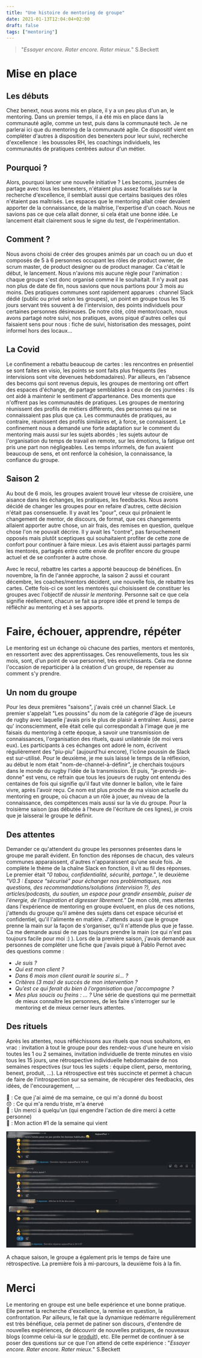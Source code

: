```yaml
---
title: "Une histoire de mentoring de groupe"
date: 2021-01-13T12:04:04+02:00
draft: false
tags: ["mentoring"]
---
```


> "*Essayer encore. Rater encore. Rater mieux.*" S.Beckett

# Mise en place
## Les débuts
Chez benext, nous avons mis en place, il y a un peu plus d'un an, le mentoring. Dans un premier temps, il a été mis en place dans la communauté agile, comme un test, puis  dans la communauté tech. Je ne parlerai ici que du mentoring de la communauté agile. Ce dispositif vient en compléter d'autres à disposition des benexters pour leur suivi, recherche d'excellence : les boussoles RH, les coachings individuels, les communautés de pratiques centrées autour d'un métier.

## Pourquoi ?
Alors, pourquoi lancer une nouvelle initiative ?
Les becoms, journées de partage avec tous les benexters, n'étaient plus assez focalisés sur la recherche d'excellence, il semblait aussi que certains basiques des rôles n'étaient pas maîtrisés. Les espaces que le mentoring allait créer devaient apporter de la connaissance, de la maîtrise, l'expertise d'un coach.
Nous ne savions pas ce que cela allait donner, si cela était une bonne idée. Le lancement était clairement sous le signe du test, de l'expérimentation.

## Comment ?
Nous avons choisi de créer des groupes animés par un coach ou un duo et composés de 5 à 6 personnes occupant les rôles de product owner, de scrum master, de product designer ou de product manager. Ca c'était le début, le lancement. Nous n'avions mis aucune règle pour l'animation : chaque groupe s'est donc organisé comme il le souhaitait. Il n'y avait pas non plus de date de fin, nous savions que nous partions pour 3 mois au moins.
Des pratiques communes sont rapidement apparues : channel Slack dédié (public ou privé selon les groupes), un point en groupe tous les 15 jours servant très souvent à de l'intervision, des points individuels pour certaines personnes désireuses.
De notre côté, côté mentor/coach, nous avons partagé notre suivi, nos pratiques, avons piqué d'autres celles qui faisaient sens pour nous : fiche de suivi, historisation des messages, point informel hors des locaux...

## La Covid
Le confinement a rebattu beaucoup de cartes : les rencontres en présentiel se sont faites en visio, les points se sont faits plus fréquents (les intervisions sont vite devenues hebdomadaires). Par ailleurs, en l'absence des becoms qui sont revenus depuis, les groupes de mentoring ont offert des espaces d'échange, de partage semblables à ceux de ces journées : ils ont aidé à maintenir le sentiment d'appartenance. Des moments que n'offrent pas les communautés de pratiques. Les groupes de mentoring réunissent des profils de métiers différents, des personnes qui ne se connaissaient pas plus que ça. Les communautés de pratiques, au contraire, réunissent des profils similaires et, à force, se connaissent.
Le confinement nous a demandé une forte adaptation sur le comment du mentoring mais aussi sur les sujets abordés ; les sujets autour de l'organisation du temps de travail en remote, sur les émotions, la fatigue ont pris une part non négligeables. Les temps informels, de fun avaient beaucoup de sens, et ont renforcé la cohésion, la connaissance, la confiance du groupe.

## Saison 2
Au bout de 6 mois, les groupes avaient trouvé leur vitesse de croisière, une aisance dans les échanges, les pratiques, les feedbacks. Nous avons décidé de changer les groupes pour en refaire d'autres, cette décision n'était pas consensuelle. Il y avait les "pour", ceux qui prônaient le changement de mentor, de discours, de format, que ces changements allaient apporter autre chose, un air frais, des remises en question, quelque chose l'on ne pouvait décrire. Il y avait les "contre", pas farouchement opposés mais plutôt sceptiques qui souhaitaient profiter de cette zone de confort pour continuer à faire mieux. Les avis étaient aussi partagés parmi les mentorés, partagés entre cette envie de profiter encore du groupe actuel et de se confronter à autre chose.

Avec le recul, rebattre les cartes a apporté beaucoup de bénéfices. En novembre, la fin de l'année approche, la saison 2 aussi et courant décembre, les coaches/mentors décident, une nouvelle fois, de rebattre les cartes. Cette fois-ci ce sont les mentorés qui choisissent de constituer les groupes avec l'objectif de *réussir le mentoring*. Personne sait ce que cela signifie réellement, chacun se fait sa propre idée et prend le temps de réfléchir au mentoring et à ses apports.


# Faire, échouer, apprendre, répéter
Le mentoring est un échange où chacune des parties, mentors et mentorés, en ressortent avec des apprentissages. Ces renouvellements, tous les six mois, sont, d'un point de vue personnel, très enrichissants. Cela me donne l'occasion de reparticiper à la création d'un groupe, de repenser au comment s'y prendre.

## Un nom du groupe
Pour les deux premières "saisons", j'avais créé un channel Slack. Le premier s'appelait "Les poussins" du nom de la catégorie d'âge de joueurs de rugby avec laquelle j'avais  pris le plus de plaisir à entraîner. Aussi, parce qu' inconsciemment, elle était celle qui correspondait à l'image que je me faisais du mentoring à cette époque, à savoir une transmission de connaissances, l'organisation des rituels, quasi unilatérale (de moi vers eux). Les participants à ces échanges ont adoré le nom, écrivent régulièrement des "piu-piu" (aujourd'hui encore), l'icône poussin de Slack est sur-utilisé.
Pour le deuxième, je me suis laissé le temps de la réflexion, au début le nom était "nom-de-channel-à-définir", je cherchais toujours dans le monde du rugby l'idée de la transmission. Et puis, "je-prends-je-donne" est venu, ce refrain que tous les joueurs de rugby ont entendu des centaines de fois qui signifie qu'il faut vite donner le ballon, vite le faire vivre, après l'avoir reçu. Ce nom est plus proche de ma vision actuelle du mentoring en groupe, où chacun a un rôle à jouer, au niveau de la connaissance, des compétences mais aussi sur la vie du groupe.
Pour la troisième saison (pas débutée à l'heure de l'écriture de ces lignes), je crois que je laisserai le groupe le définir.

## Des attentes
Demander ce qu'attendent du groupe les personnes présentes dans le groupe me paraît évident. En fonction des réponses de chacun, des valeurs communes apparaissent, d'autres n'apparaissent qu'une seule fois. Je complète le thème de la chaîne Slack en fonction, il vit au fil des réponses. Le premier était *"0 tabou, confidentialité, sécurité, partage."*, le deuxième *"V0.3 : Espace “sécurisé” pour échanger nos problématiques, nos questions, des recommandations/solutions (intervision ?), des articles/podcasts, du soutien, un espace pour grandir ensemble, puiser de l’énergie, de l’inspiration et digresser librement."*
De mon côté, mes attentes dans l'expérience de mentoring en groupe évoluent, en plus de ces notions, j'attends du groupe qu'il amène des sujets dans cet espace sécurisé et confidentiel, qu'il l'alimente en matière. J'attends aussi que le groupe prenne la main sur la façon de s'organiser, qu'il n'attende plus que je fasse. Ca me demande aussi de ne pas toujours prendre la main (ce qui n'est pas toujours facile pour moi :) ).
Lors de la première saison, j'avais demandé aux personnes de compléter une fiche que j'avais piqué à Pablo Pernot avec des questions comme :
* *Je suis ?*
* *Qui est mon client ?*
* *Dans 6 mois mon client aurait le sourire si... ?*
* *Critères (3 max) de succès de mon intervention ?*
* *Qu’est ce qui ferait du bien à l’organisation que j’accompagne ?*
* *Mes plus soucis ou freins : ... ?*
Une série de questions qui me permettait de mieux connaître les personnes, de les faire s'interroger sur le mentoring et de mieux cerner leurs attentes.


## Des rituels
Après les attentes, nous réfléchissons aux rituels que nous souhaitons, en vrac : invitation à tout le groupe pour des rendez-vous d'une heure en visio toutes les 1 ou 2 semaines, invitation individuelle de trente minutes en visio tous les 15 jours, une rétrospective individuelle hebdomadaire de nos semaines respectives (sur tous les sujets : équipe client, perso, mentoring, benext, produit, ...). La rétrospective est très succincte et permet à chacun de faire de l'introspection sur sa semaine, de récupérer des feedbacks, des idées, de l'encouragement, ...

🙂 : Ce que j'ai aimé de ma semaine, ce qui m'a donné du boost  
😞 : Ce qui m'a rendu triste, m'a énervé  
🙏 : Un merci à quelqu'un (qui engendre l'action de dire merci à cette personne)  
👊 : Mon action #1 de la semaine qui vient  

![Rétrospective hebdomadaire](RetroHebdo.jpeg "Rétrospective hebdomadaire")

A chaque saison, le groupe a également pris le temps de faire une rétrospective. La première fois à mi-parcours, la deuxième fois à la fin.

# Merci

Le mentoring en groupe est une belle expérience et une bonne pratique. Elle permet la recherche d'excellence, la remise en question, la confrontation. Par ailleurs, le fait que la dynamique redémarre régulièrement est très bénéfique, cela permet de patiner son discours, d'entendre de nouvelles expériences, de découvrir de nouvelles pratiques, de nouveaux blogs (comme celui-là sur le [produit](https://svpg.com/)), etc.
Elle permet de continuer à se poser des questions sur ce que l'on attend de cette expérience : "*Essayer encore. Rater encore. Rater mieux.*" S.Beckett
